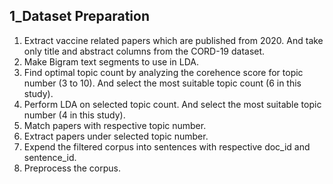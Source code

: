 ## 1_Dataset Preparation

1. Extract vaccine related papers which are published from 2020. And take only title and abstract columns from the CORD-19 dataset.
2. Make Bigram text segments to use in LDA.
3. Find optimal topic count by analyzing the corehence score for topic number (3 to 10). And select the most suitable topic count (6 in this study).
4. Perform LDA on selected topic count. And select the most suitable topic number (4 in this study).
5. Match papers with respective topic number.
6. Extract papers under selected topic number.
7. Expend the filtered corpus into sentences with respective doc_id and sentence_id.
8. Preprocess the corpus. 
